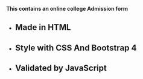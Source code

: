 **This contains an online college Admission form**
* ## Made in HTML
* ## Style with CSS And Bootstrap 4 
* ## Validated by JavaScript 
